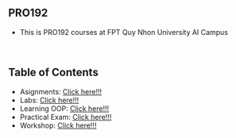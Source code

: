 ## PRO192
- This is PRO192 courses at FPT Quy Nhon University AI Campus
<br>

## Table of Contents
- Asignments: [Click here!!!](Assignments/README.md)
- Labs: [Click here!!!](Labs/README.md)
- Learning OOP: [Click here!!!](LearningOOP/README.md)
- Practical Exam: [Click here!!!](PracticalExam/README.md)
- Workshop: [Click here!!!](Workshop/README.md)



